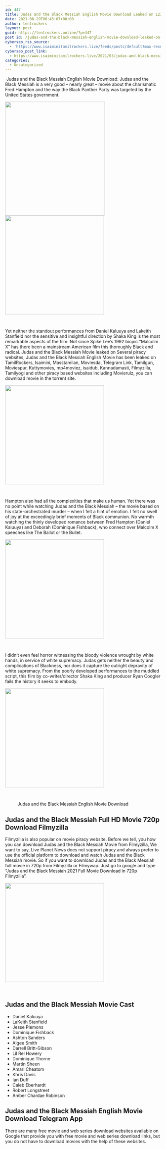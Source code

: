 ```yaml
---
id: 447
title: Judas and the Black Messiah English Movie Download Leaked on 123movies and Torrent site – 2021
date: 2021-08-29T06:43:07+00:00
author: tentrockers
layout: post
guid: https://tentrockers.online/?p=447
post id: /judas-and-the-black-messiah-english-movie-download-leaked-on-123movies-and-torrent-site-2021/
cyberseo_rss_source:
  - 'https://www.isaiminitamilrockers.live/feeds/posts/default?max-results=150&start-index=151'
cyberseo_post_link:
  - https://www.isaiminitamilrockers.live/2021/03/judas-and-black-messiah-english-movie.html
categories:
  - Uncategorized
---
```

<meta content="&nbsp; Judas and the Black Messiah English Movie Download : Judas and the Black Messiah is a very good – nearly great – movie about the charismat..." name="twitter:description" />

  


<center>
</center>

&nbsp;<span>Judas and the Black Messiah English Movie Download</span><span>: Judas and the Black Messiah is a very good – nearly great – movie about the charismatic Fred Hampton and the way the Black Panther Party was targeted by the United States government.&nbsp;</span><ins data-width="0" data-height="0" class="k677d6df15b" data-domain="//aaaaaco.com" data-affquery="/81dee8bcaf/677d6df15b/?placementName=default"></ins>

<div class="separator">
  <a href="https://1.bp.blogspot.com/-qGWizArk4BY/YEWMVe13vBI/AAAAAAAAAec/EoE3P_oGZsUxRjd7TsGhlRhMq43DxsSpQCLcBGAsYHQ/s1436/Judas-and-the-Black-Messiah-full-movie-download.jpg" imageanchor="1"><img loading="lazy" border="0" data-original-height="1436" data-original-width="910" height="367" src="https://1.bp.blogspot.com/-qGWizArk4BY/YEWMVe13vBI/AAAAAAAAAec/EoE3P_oGZsUxRjd7TsGhlRhMq43DxsSpQCLcBGAsYHQ/w323-h367/Judas-and-the-Black-Messiah-full-movie-download.jpg" width="323" /></a>
</div>



<div class="separator">
  <a href="https://1.bp.blogspot.com/-gsaq6Yu0-CY/YEWMfVhD37I/AAAAAAAAAeg/MTTPozkxGJM1HfJ769llD-J1boQfmzQjgCLcBGAsYHQ/s800/unnamed.gif" imageanchor="1"><img border="0" data-original-height="166" data-original-width="800" src="https://1.bp.blogspot.com/-gsaq6Yu0-CY/YEWMfVhD37I/AAAAAAAAAeg/MTTPozkxGJM1HfJ769llD-J1boQfmzQjgCLcBGAsYHQ/s320/unnamed.gif" width="320" /></a>
</div>

<span><br /></span><ins data-width="0" data-height="0" class="k677d6df15b" data-domain="//aaaaaco.com" data-affquery="/81dee8bcaf/677d6df15b/?placementName=default"></ins><ins data-width="0" data-height="0" class="k677d6df15b" data-domain="//aaaaaco.com" data-affquery="/81dee8bcaf/677d6df15b/?placementName=default"></ins>

<span>Yet neither the standout performances from Daniel Kaluuya and Lakeith Stanfield nor the sensitive and insightful direction by Shaka King is the most remarkable aspects of the film: Not since Spike Lee’s 1992 biopic “Malcolm X” has there been a mainstream American film this thoroughly Black and radical. Judas and the Black Messiah Movie leaked on Several piracy websites, Judas and the Black Messiah English Movie has been leaked on TamilRockers, Isaimini, Masstamilan, Moviesda, Telegram Link, Tamilgun, Moviespur, Kuttymovies, mp4moviez,</span><span>&nbsp;isaidub, Kannadamasti, Filmyzilla, Tamilyogi and other piracy based websites including Movierulz, you can download movie in the torrent site.</span><ins data-width="0" data-height="0" class="k677d6df15b" data-domain="//aaaaaco.com" data-affquery="/81dee8bcaf/677d6df15b/?placementName=default"></ins>

<div class="separator">
  <a href="https://aaaaaco.com/d4c26a5800/2595f54e70/?placementName=default" imageanchor="1" target="_blank" rel="noopener"><img border="0" data-original-height="166" data-original-width="800" src="https://1.bp.blogspot.com/-ZSRzsm0LBmI/YEWMjb8BmtI/AAAAAAAAAek/Tcry-0aYd3Yk4I4zmBLy6NQSvpb6-GZZACLcBGAsYHQ/s320/unnamed.gif" width="320" /></a>
</div>

<span><br /></span><ins data-width="0" data-height="0" class="k677d6df15b" data-domain="//aaaaaco.com" data-affquery="/81dee8bcaf/677d6df15b/?placementName=default"></ins><ins data-width="0" data-height="0" class="k677d6df15b" data-domain="//aaaaaco.com" data-affquery="/81dee8bcaf/677d6df15b/?placementName=default"></ins>

<span>Hampton also had all the complexities that make us human. Yet there was no point while watching Judas and the Black Messiah – the movie based on his state-orchestrated murder – when I felt a hint of emotion. I felt no swell of joy at the exceedingly brief moments of Black communion. No warmth watching the thinly developed romance between Fred Hampton (Daniel Kaluuya) and Deborah (Dominique Fishback), who connect over Malcolm X speeches like The Ballot or the Bullet.&nbsp;</span><ins data-width="0" data-height="0" class="k677d6df15b" data-domain="//aaaaaco.com" data-affquery="/81dee8bcaf/677d6df15b/?placementName=default"></ins>

<ins data-width="0" data-height="0" class="k677d6df15b" data-domain="//aaaaaco.com" data-affquery="/81dee8bcaf/677d6df15b/?placementName=default"></ins>

<div class="separator">
  <a href="https://aaaaaco.com/d4c26a5800/2595f54e70/?placementName=default" imageanchor="1" target="_blank" rel="noopener"><img border="0" data-original-height="166" data-original-width="800" src="https://1.bp.blogspot.com/-gJBnge0asw8/YEWMn7ClavI/AAAAAAAAAeo/tql48vhGgGg2f7y_VqTu-zzdoauuJTKcQCLcBGAsYHQ/s320/unnamed.gif" width="320" /></a>
</div>

<span><br /></span>

<span>I didn’t even feel horror witnessing the bloody violence wrought by white hands, in service of white supremacy. Judas gets neither the beauty and complications of Blackness, nor does it capture the outright depravity of white supremacy. From the poorly developed performances to the muddled script, this film by co-writer/director Shaka King and producer Ryan Coogler fails the history it seeks to embody.</span>

<div class="separator">
  <a href="https://aaaaaco.com/d4c26a5800/2595f54e70/?placementName=default" imageanchor="1" target="_blank" rel="noopener"><img border="0" data-original-height="166" data-original-width="800" src="https://1.bp.blogspot.com/-uvjzoOUK_IM/YEWMtRA01-I/AAAAAAAAAes/OPdPTwAORO0ZFY5nyeWhjRX6AsbAscMtQCLcBGAsYHQ/s320/unnamed.gif" width="320" /></a>
</div>

<span><br /></span><ins data-width="0" data-height="0" class="k677d6df15b" data-domain="//aaaaaco.com" data-affquery="/81dee8bcaf/677d6df15b/?placementName=default"></ins><figure class="wp-block-image size-large">

<span><figcaption>Judas and the Black Messiah English Movie Download</figcaption></span></figure> 

## <span><span class="ez-toc-section" id="Judas_and_the_Black_Messiah_Full_HD_Movie_720p_Download_Filmyzilla"></span><span class="ez-toc-section" id="Judas_and_the_Black_Messiah_Full_HD_Movie_720p_Download_Filmyzilla">Judas and the Black Messiah Full HD Movie 720p Download Filmyzilla<span class="ez-toc-section-end"><span class="ez-toc-section-end"></span></span></span></span>

<ins data-width="0" data-height="0" class="k677d6df15b" data-domain="//aaaaaco.com" data-affquery="/81dee8bcaf/677d6df15b/?placementName=default"></ins>

<span>Filmyzilla is also popular on movie piracy website. Before we tell, you how you can download Judas and the Black Messiah Movie from Filmyzilla, We want to say, Live Planet News does not support piracy and always prefer to use the official platform to download and watch Judas and the Black Messiah movie. So if you want to download Judas and the Black Messiah full movie in 720p from Filmyzilla or Filmywap. Just go to google and type “Judas and the Black Messiah 2021 Full Movie Download in 720p Filmyzilla”.&nbsp;</span>

<div class="separator">
  <a href="https://aaaaaco.com/d4c26a5800/2595f54e70/?placementName=default" imageanchor="1" target="_blank" rel="noopener"><img border="0" data-original-height="166" data-original-width="800" src="https://1.bp.blogspot.com/-4179BqZBSjc/YEWMyg-Cq3I/AAAAAAAAAew/6B2v6rivOM8v6B-t0dBlt0n-oM6L9FsnQCLcBGAsYHQ/s320/unnamed.gif" width="320" /></a>
</div>

<span><br /></span>

## <span><span class="ez-toc-section" id="Judas_and_the_Black_Messiah_Movie_Cast">Judas and the Black Messiah Movie Cast<span class="ez-toc-section-end"><span class="ez-toc-section-end"></span></span></span></span>

  * <span>Daniel Kaluuya</span>
  * <span>LaKeith Stanfield</span>
  * <span>Jesse Plemons</span>
  * <span>Dominique Fishback</span>
  * <span>Ashton Sanders</span>
  * <span>Algee Smith</span>
  * <span>Darrell Britt-Gibson</span>
  * <span>Lil Rel Howery</span>
  * <span>Dominique Thorne</span>
  * <span>Martin Sheen</span>
  * <span>Amari Cheatom</span>
  * <span>Khris Davis</span>
  * <span>Ian Duff</span>
  * <span>Caleb Eberhardt</span>
  * <span>Robert Longstreet</span>
  * <span>Amber Chardae Robinson</span>

## <span><span class="ez-toc-section" id="Judas_and_the_Black_Messiah_English_Movie_Download_Telegram_App"></span><span class="ez-toc-section" id="Judas_and_the_Black_Messiah_English_Movie_Download_Telegram_App">Judas and the Black Messiah English Movie Download Telegram App<span class="ez-toc-section-end"><span class="ez-toc-section-end"></span></span></span></span>

<span>There are many free movie and web series download websites available on Google that provide you with free movie and web series download links, but you do not have to download movies with the help of these websites.</span><ins data-width="0" data-height="0" class="k677d6df15b" data-domain="//aaaaaco.com" data-affquery="/81dee8bcaf/677d6df15b/?placementName=default"></ins>

<center>
</center>